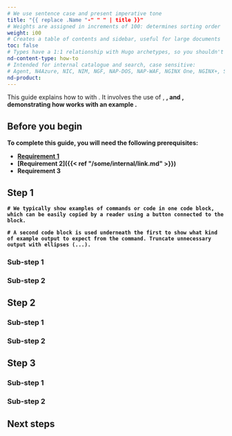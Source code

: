 ```yaml
---
# We use sentence case and present imperative tone
title: "{{ replace .Name "-" " " | title }}"
# Weights are assigned in increments of 100: determines sorting order
weight: i00
# Creates a table of contents and sidebar, useful for large documents
toc: false
# Types have a 1:1 relationship with Hugo archetypes, so you shouldn't need to change this
nd-content-type: how-to
# Intended for internal catalogue and search, case sensitive:
# Agent, N4Azure, NIC, NIM, NGF, NAP-DOS, NAP-WAF, NGINX One, NGINX+, Solutions, Unit
nd-product:
---
```


[//]: # "These are Markdown comments to guide you through document structure. Remove them as you go, as well as any unnecessary sections."
[//]: # "Use underscores for _italics_, and double asterisks for **bold**."
[//]: # "Backticks are for `monospace`, used sparingly and reserved mostly for executable names - they can cause formatting problems. Avoid them in tables: use italics instead."

[//]: # "Begin each document with a sentence or two explaining what the purpose of the guide is, and what high-level actions to expect. No need to adhere precisely the example text given anywhere in this template."
[//]: # "Do not use articles (the, a, an) before product names. Always capitalize product names correctly, e.g., NGINX, NGINX One Console. See the style guide for details."

This guide explains how to <X> with <Y>. It involves the use of <A>, <B>, and <C>, demonstrating how <X> works with an example <Z>.

## Before you begin

[//]: # "List everything someone will need installed or configured before it's required. Link directly to installation guides where possible."

To complete this guide, you will need the following prerequisites:

- [Requirement 1](some-external-link)
- [Requirement 2]({{< ref "/some/internal/link.md" >}})
- Requirement 3

[//]: # "Note the style of link for requirement two: keep the markdown extension. Links are resolved from the root of the documentation folder, often /site."

## Step 1

[//]: # "Explain the initial step: this is usually creating or configuring a resource. Sub-steps may not be necessary, depending on complexity."

```shell
# We typically show examples of commands or code in one code block, which can be easily copied by a reader using a button connected to the block.
```
```text
# A second code block is used underneath the first to show what kind of example output to expect from the command. Truncate unnecessary output with ellipses (...).
```

### Sub-step 1

[//]: # "Sub-steps are ways of breaking steps into even smaller sections. Each step or sub-step should focus on one thing at a time: a user should be able to stop at the end of section and come back afterwards without leaving their software in a non-functional state."

### Sub-step 2

[//]: # "A useful final sub-step for a given section is some kind of verification or testing, so the reader is confident the steps have been successful."

## Step 2

[//]: # "Explain any additional steps required. If the how-to guide involves multiple components, each component can have its own step for delineation."

### Sub-step 1


### Sub-step 2


## Step 3

[//]: # "The final step of a how-to guide is usually a final test, and summarizes all of the previous steps taken to accomplish the purpose of the guide."

### Sub-step 1


### Sub-step 2

## Next steps

[//]: # "Link to the most common use cases after this specific instruction. For example. configuration usually follows installation."
